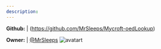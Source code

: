 ```yaml
---
description: 
---
```



**Github:** | (https://github.com/MrSleeps/Mycroft-oedLookup)

**Owner:** | [@MrSleeps](https://github.com/MrSleeps) ![avatart](https://avatars2.githubusercontent.com/u/9741713?v=4)

